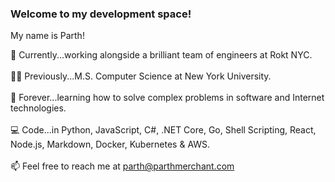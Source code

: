 ### Welcome to my development space!

My name is Parth!

🚀 Currently...working alongside a brilliant team of engineers at Rokt NYC.<br><br>
👨‍💻 Previously...M.S. Computer Science at New York University.<br><br>
🤖 Forever...learning how to solve complex problems in software and Internet technologies.<br><br>
💻 Code...in Python, JavaScript, C#, .NET Core, Go, Shell Scripting, React, Node.js, Markdown, Docker, Kubernetes & AWS.<br><br>
📫 Feel free to reach me at parth@parthmerchant.com
